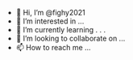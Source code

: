 - 👋 Hi, I’m @fighy2021
- 👀 I’m interested in ...
- 🌱 I’m currently learning . . .
- 💞️ I’m looking to collaborate on ...
- 📫 How to reach me ...

<!---
fighy2021/fighy2021 is a ✨ special ✨ repository because its `README.md` (this file) appears on your GitHub profile.
You can click the Preview link to take a look at your changes.
--->
